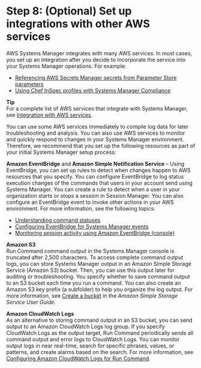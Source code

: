 # Step 8: \(Optional\) Set up integrations with other AWS services<a name="setup-integrations"></a>

AWS Systems Manager integrates with many AWS services\. In most cases, you set up an integration after you decide to incorporate the service into your Systems Manager operations\. For example:
+ [Referencing AWS Secrets Manager secrets from Parameter Store parameters](integration-ps-secretsmanager.md)
+ [Using Chef InSpec profiles with Systems Manager Compliance](integration-chef-inspec.md)

**Tip**  
For a complete list of AWS services that integrate with Systems Manager, see [Integration with AWS services](integrations-aws.md)\.

You can use some AWS services immediately to compile log data for later troubleshooting and analysis\. You can also use AWS services to monitor and quickly respond to changes in your Systems Manager environment\. Therefore, we recommend that you set up the following resources as part of your initial Systems Manager setup process: 

**Amazon EventBridge** and **Amazon Simple Notification Service** – Using EventBridge, you can set up rules to detect when changes happen to AWS resources that you specify\. You can configure EventBridge to log status execution changes of the commands that users in your account send using Systems Manager\. You can create a rule to detect when a user in your organization starts or stops a session in Session Manager\. You can also configure an EventBridge event to invoke other actions in your AWS environment\. For more information, see the following topics:
+ [Understanding command statuses](monitor-commands.md)
+ [Configuring EventBridge for Systems Manager events](monitoring-systems-manager-events.md)
+ [Monitoring session activity using Amazon EventBridge \(console\) ](session-manager-auditing.md#session-manager-auditing-eventbridge-events)

**Amazon S3**  
Run Command command output in the Systems Manager console is truncated after 2,500 characters\. To access complete command output logs, you can store Systems Manager output in an Amazon Simple Storage Service \(Amazon S3\) bucket\. Then, you can use this output later for auditing or troubleshooting\. You specify whether to save command output to an S3 bucket each time you run a command\. You can also create an Amazon S3 key prefix \(a subfolder\) to help you organize the log output\. For more information, see [Create a bucket](https://docs.aws.amazon.com/AmazonS3/latest/userguide/creating-bucket.html) in the *Amazon Simple Storage Service User Guide*\. 

**Amazon CloudWatch Logs**  
As an alternative to storing command output in an S3 bucket, you can send output to an Amazon CloudWatch Logs log group\. If you specify CloudWatch Logs as the output target, Run Command periodically sends all command output and error logs to CloudWatch Logs\. You can monitor output logs in near real\-time, search for specific phrases, values, or patterns, and create alarms based on the search\. For more information, see [Configuring Amazon CloudWatch Logs for Run Command](sysman-rc-setting-up-cwlogs.md)\.